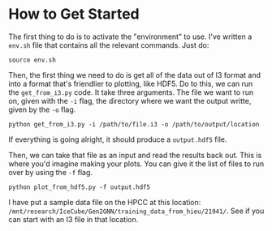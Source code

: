 # How to Get Started

The first thing to do is to activate the "environment" to use. I've written a `env.sh` file that contains all the relevant commands. Just do:

```
source env.sh
```

Then, the first thing we need to do is get all of the data out of I3 format and into a format that's friendlier to plotting, like HDF5. Do to this, we can run the `get_from_i3.py` code. It take three arguments. The file we want to run on, given with the `-i` flag, the directory where we want the output writte, given by the `-o` flag.

```
python get_from_i3.py -i /path/to/file.i3 -o /path/to/output/location
```

If everything is going alright, it should produce a `output.hdf5` file.

Then, we can take that file as an input and read the results back out. This is where you'd imagine making your plots. You can give it the list of files to run over by using the `-f` flag.

```
python plot_from_hdf5.py -f output.hdf5
```

I have put a sample data file on the HPCC at this location: `/mnt/research/IceCube/Gen2GNN/training_data_from_hieu/21941/`. See if you can start with an I3 file in that location.
